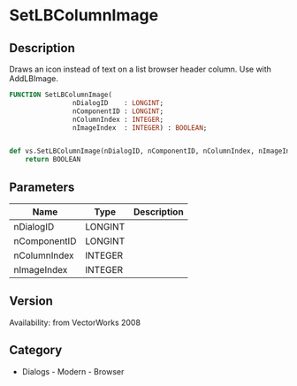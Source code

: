 # SetLBColumnImage

## Description
Draws an icon instead of text on a list browser header column.  Use with AddLBImage.

```pascal
FUNCTION SetLBColumnImage(
				nDialogID    : LONGINT;
				nComponentID : LONGINT;
				nColumnIndex : INTEGER;
				nImageIndex  : INTEGER) : BOOLEAN;
```

```python

def vs.SetLBColumnImage(nDialogID, nComponentID, nColumnIndex, nImageIndex):
    return BOOLEAN
```

## Parameters
|Name|Type|Description|
|---|---|---|
|nDialogID|LONGINT||
|nComponentID|LONGINT||
|nColumnIndex|INTEGER||
|nImageIndex|INTEGER||

## Version
Availability: from VectorWorks 2008
## Category
* Dialogs - Modern - Browser

